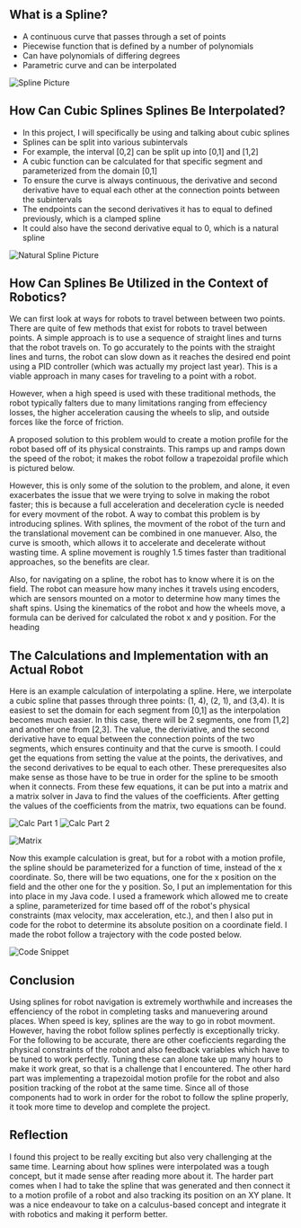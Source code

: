 ## What is a Spline?

* A continuous curve that passes through a set of points
* Piecewise function that is defined by a number of polynomials
* Can have polynomials of differing degrees
* Parametric curve and can be interpolated

![Spline Picture](spline.png)

## How Can Cubic Splines Splines Be Interpolated?

* In this project, I will specifically be using and talking about cubic splines
* Splines can be split into various subintervals
* For example, the interval [0,2] can be split up into [0,1] and [1,2]
* A cubic function can be calculated for that specific segment and parameterized from the domain [0,1]
* To ensure the curve is always continuous, the derivative and second derivative have to equal each other at the connection points between the subintervals
* The endpoints can the second derivatives it has to equal to defined previously, which is a clamped spline
* It could also have the second derivative equal to 0, which is a natural spline

![Natural Spline Picture](clamped_spline.png)

## How Can Splines Be Utilized in the Context of Robotics?

We can first look at ways for robots to travel between between two points.  There are quite of few methods that exist for robots to travel between points.  A simple approach is to use a sequence of straight lines and turns that the robot travels on.  To go accurately to the points with the straight lines and turns, the robot can slow down as it reaches the desired end point using a PID controller (which was actually my project last year).  This is a viable approach in many cases for traveling to a point with a robot.

However, when a high speed is used with these traditional methods, the robot typically falters due to many limitations ranging from effeciency losses, the higher acceleration causing the wheels to slip, and outside forces like the force of friction.

A proposed solution to this problem would to create a motion profile for the robot based off of its physical constraints.  This ramps up and ramps down the speed of the robot; it makes the robot follow a trapezoidal profile which is pictured below.  

However, this is only some of the solution to the problem, and alone, it even exacerbates the issue that we were trying to solve in making the robot faster; this is because a full acceleration and deceleration cycle is needed for every movment of the robot.  A way to combat this problem is by introducing splines.  With splines, the movment of the robot of the turn and the translational movement can be combined in one manuever.  Also, the curve is smooth, which allows it to accelerate and decelerate without wasting time.  A spline movement is roughly 1.5 times faster than traditional approaches, so the benefits are clear. 

Also, for navigating on a spline, the robot has to know where it is on the field.  The robot can measure how many inches it travels using encoders, which are sensors mounted on a motor to determine how many times the shaft spins.  Using the kinematics of the robot and how the wheels move, a formula can be derived for calculated the robot x and y position.  For the heading


## The Calculations and Implementation with an Actual Robot
Here is an example calculation of interpolating a spline.  Here, we interpolate a cubic spline that passes through three points: (1, 4), (2, 1), and (3,4).  It is easiest to set the domain for each segment from [0,1] as the interpolation becomes much easier.  In this case, there will be 2 segments, one from [1,2] and another one from [2,3].  The value, the deriviative, and the second derivative have to equal between the connection points of the two segments, which ensures continuity and that the curve is smooth.  I could get the equations from setting the value at the points, the derivatives, and the second derivatives to be equal to each other.  These prerequesites also make sense as those have to be true in order for the spline to be smooth when it connects.  From these few equations, it can be put into a matrix and a matrix solver in Java to find the values of the coefficients. After getting the values of the coefficients from the matrix, two equations can be found.

![Calc Part 1](calcs1.jpg)
![Calc Part 2](calcs2.jpg)

![Matrix](matrix.PNG)



Now this example calculation is great, but for a robot with a motion profile, the spline should be parameterized for a function of time, instead of the x coordinate.  So, there will be two equations, one for the x position on the field and the other one for the y position.  So, I put an implementation for this into place in my Java code.  I used a framework which allowed me to create a spline, parameterized for time based off of the robot's physical constraints (max velocity, max acceleration, etc.), and then I also put in code for the robot to determine its absolute position on a coordinate field.  I made the robot follow a trajectory with the code posted below.

![Code Snippet](trajectory_shot.PNG)

## Conclusion
Using splines for robot navigation is extremely worthwhile and increases the effenciency of the robot in completing tasks and manuevering around places.  When speed is key, splines are the way to go in robot movment.  However, having the robot follow splines perfectly is exceptionally tricky.  For the following to be accurate, there are other coeficcients regarding the physical constraints of the robot and also feedback variables which have to be tuned to work perfectly.  Tuning these can alone take up many hours to make it work great, so that is a challenge that I encountered.  The other hard part was implementing a trapezoidal motion profile for the robot and also position tracking of the robot at the same time.  Since all of those components had to work in order for the robot to follow the spline properly, it took more time to develop and complete the project.  

## Reflection
I found this project to be really exciting but also very challenging at the same time.  Learning about how splines were interpolated was a tough concept, but it made sense after reading more about it.  The harder part comes when I had to take the spline that was generated and then connect it to a motion profile of a robot and also tracking its position on an XY plane.  It was a nice endeavour to take on a calculus-based concept and integrate it with robotics and making it perform better.
